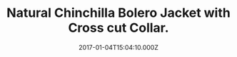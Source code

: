 ---
title: Natural Chinchilla Bolero Jacket with Cross cut Collar.
date: 2017-01-04T15:04:10.000Z
price: 0
sales_price: 
categories: ["Jacket"]
image: ["/img/uploads/2017/01/DSC08180.jpg"]
---
